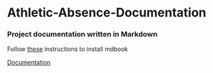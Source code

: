 # Athletic-Absence-Documentation
### Project documentation written in Markdown
Follow [these](https://rust-lang.github.io/mdBook/guide/installation.html) instructions to install mdbook

[Documentation](https://gordon-cs.github.io/Athletic-Absence-Documentation/)
